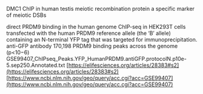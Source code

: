 DMC1 ChIP in human testis 
meiotic recombination protein 
a specific marker of meiotic DSBs

direct PRDM9 binding in the human genome
ChIP-seq in HEK293T cells transfected with the human PRDM9 reference allele (the ‘B’ allele) containing an N-terminal YFP tag that was targeted for immunoprecipitation.
anti-GFP antibody
170,198 PRDM9 binding peaks across the genome (p<10−6)
GSE99407_ChIPseq_Peaks.YFP_HumanPRDM9.antiGFP.protocolN.p10e-5.sep250.Annotated.txt
[https://elifesciences.org/articles/28383#s2](https://elifesciences.org/articles/28383#s2)
[https://www.ncbi.nlm.nih.gov/geo/query/acc.cgi?acc=GSE99407](https://www.ncbi.nlm.nih.gov/geo/query/acc.cgi?acc=GSE99407)

<!--stackedit_data:
eyJoaXN0b3J5IjpbLTIzODM5NTg0N119
-->